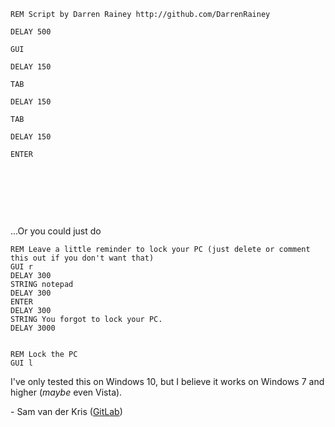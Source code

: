`REM Script by Darren Rainey http://github.com/DarrenRainey`

`DELAY 500`

`GUI`

`DELAY 150`

`TAB`

`DELAY 150`

`TAB`

`DELAY 150`

`ENTER`


&nbsp;

&nbsp;

&nbsp;

...Or you could just do
```
REM Leave a little reminder to lock your PC (just delete or comment this out if you don't want that)
GUI r
DELAY 300
STRING notepad
DELAY 300
ENTER
DELAY 300
STRING You forgot to lock your PC.
DELAY 3000


REM Lock the PC
GUI l
```
I've only tested this on Windows 10, but I believe it works on Windows 7 and higher (*maybe* even Vista).

\- Sam van der Kris ([GitLab](https://gitlab.com/warkitteh))